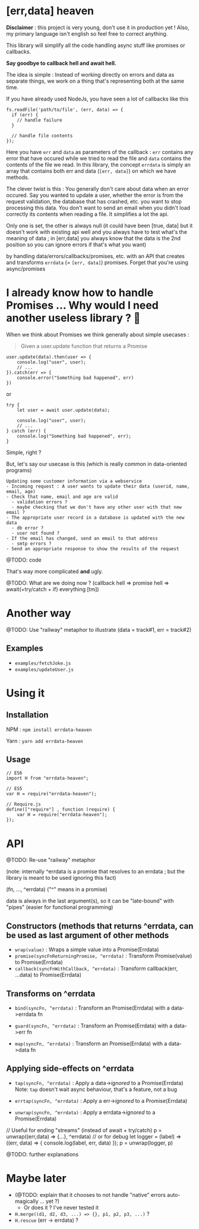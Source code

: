 # [err,data] heaven

**Disclaimer** : this project is very young, don't use it in production yet ! Also, my primary language isn't english so feel free to correct anything.

This library will simplify all the code handling async stuff like promises or callbacks.

**Say goodbye to callback hell and await hell.**

The idea is simple : Instead of working directly on errors and data as separate things, we work on a thing that's representing both at the same time.

If you have already used NodeJs, you have seen a lot of callbacks like this

```
fs.readFile('path/to/file', (err, data) => {
  if (err) {
    // handle failure
  }

  // handle file contents
});
```

Here you have `err` and `data` as parameters of the callback : `err` contains any error that have occured while we tried to read the file and `data` contains the contents of the file we read. In this library, the concept `errdata` is simply an array that contains both err and data (`[err, data]`) on which we have methods.

The clever twist is this : You generally don't care about data when an error occured. Say you wanted to update a user, whether the error is from the request validation, the database that has crashed, etc. you want to stop processing this data. You don't want to send an email when you didn't load correctly its contents when reading a file. It simplifies a lot the api.

Only one is set, the other is always null
(it could have been [true, data] but it doesn't work with existing api well and you always have to test what's the meaning of data ; in [err,data] you always know that the data is the 2nd position so you can ignore errors if that's what you want)


by handling data/errors/callbacks/promises, etc.
with an API that creates and transforms `errdata` (= `[err, data]`) promises.
Forget that you're using async/promises

# I already know how to handle Promises ... Why would I need another useless library ? :thinking:

When we think about Promises we think generally about simple usecases :

> Given a user.update function that returns a Promise

```
user.update(data).then(user => {
    console.log("user", user);
    // ...
}).catch(err => {
    console.error("Something bad happened", err)
})
```

or

```
try {
    let user = await user.update(data);

    console.log("user", user);
    // ...
} catch (err) {
    console.log("Something bad happened", err);
}
```

Simple, right ?

But, let's say our usecase is this (which is really common in data-oriented programs)

```
Updating some customer information via a webservice
- Incoming request : A user wants to update their data (userid, name, email, age)
- Check that name, email and age are valid
  - validation errors ?
  - maybe checking that we don't have any other user with that new email ?
- The appropriate user record in a database is updated with the new data
  - db error ?
  - user not found ?
- If the email has changed, send an email to that address
  - smtp errors ?
- Send an appropriate response to show the results of the request
```

@TODO: code

That's way more complicated **and** ugly.

@TODO: What are we doing now ? (callback hell => promise hell => await(+try/catch + if) everything [tm])

# Another way

@TODO: Use "railway" metaphor to illustrate (data = track#1, err = track#2)

## Examples

- `examples/fetchJoke.js`
- `examples/updateUser.js`

# Using it

## Installation

NPM  : `npm install errdata-heaven`

Yarn : `yarn add errdata-heaven`

## Usage

```
// ES6
import H from "errdata-heaven";
```

```
// ES5
var H = require("errdata-heaven");
```

```
// Require.js
define(["require"] , function (require) {
    var H = require("errdata-heaven");
});
```

# API

@TODO: Re-use "railway" metaphor

(note: internally ^errdata is a promise that resolves to an errdata ; but the library is meant to be used ignoring this fact)

<method>(fn, ..., ^errdata)
("^" means in a promise)

data is always in the last argument(s), so it can be "late-bound" with "pipes" (easier for functional programming)

## Constructors (methods that returns ^errdata, can be used as last argument of other methods

- `wrap(value)` : Wraps a simple value into a Promise(Errdata)
- `promise(syncFnReturningPromise, ^errdata)`  : Transform Promise(value) to Promise(Errdata)
- `callback(syncFnWithCallback, ^errdata)` : Transform callback(err, ...data) to Promise(Errdata)

## Transforms on ^errdata

- `bind(syncFn, ^errdata)`   : Transform an Promise(Errdata) with a data->errdata fn

- `guard(syncFn, ^errdata)`  : Transform an Promise(Errdata) with a data->err fn

- `map(syncFn, ^errdata)`    : Transform an Promise(Errdata) with a data->data fn

## Applying side-effects on ^errdata

- `tap(syncFn, ^errdata)`    : Apply a data->*ignored* to a Promise(Errdata)
Note: `tap` doesn't wait async behaviour, that's a feature, not a bug

- `errtap(syncFn, ^errdata)` : Apply a err->*ignored*  to a Promise(Errdata)

- `unwrap(syncFn, ^errdata)` : Apply a errdata->*ignored* to a Promise(Errdata)

// Useful for ending "streams" (instead of await + try/catch)
p = unwrap((err,data) => {...}, ^errdata)
// or for debug
let logger = (label) => ((err, data) => { console.log(label, err, data) });
p = unwrap(logger, p)

@TODO: further explanations

# Maybe later

- (@TODO: explain that it chooses to not handle "native" errors auto-magically ... yet ?)
  - Or does it ? I've never tested it
- `H.merge((d1, d2, d3, ...) => {}, p1, p2, p3, ...)` ?
- `H.rescue` (err -> errdata) ?
